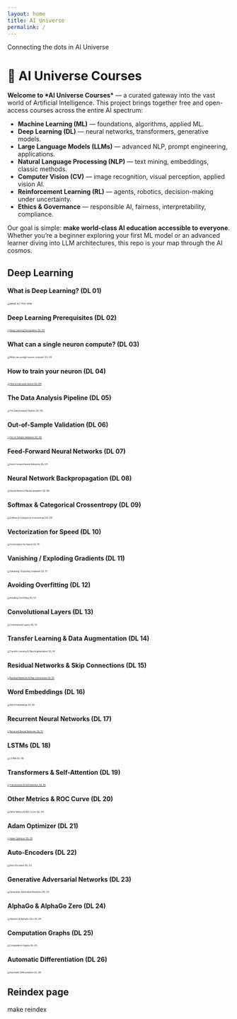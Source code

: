 ```yaml
---
layout: home
title: AI Universe
permalink: /
---
```


Connecting the dots in AI Universe





# 🌌 AI Universe Courses

**Welcome to \*AI Universe Courses\*** — a curated gateway into the vast world of Artificial Intelligence.
 This project brings together free and open-access courses across the entire AI spectrum:

- **Machine Learning (ML)** — foundations, algorithms, applied ML.
- **Deep Learning (DL)** — neural networks, transformers, generative models.
- **Large Language Models (LLMs)** — advanced NLP, prompt engineering, applications.
- **Natural Language Processing (NLP)** — text mining, embeddings, classic methods.
- **Computer Vision (CV)** — image recognition, visual perception, applied vision AI.
- **Reinforcement Learning (RL)** — agents, robotics, decision-making under uncertainty.
- **Ethics & Governance** — responsible AI, fairness, interpretability, compliance.

Our goal is simple: **make world-class AI education accessible to everyone**.
 Whether you’re a beginner exploring your first ML model or an advanced learner diving into LLM architectures, this repo is your map through the AI cosmos.







## Deep Learning



#### What is Deep Learning? (DL 01) 



[<img src="http://img.youtube.com/vi/DrhJLHiia7g/0.jpg" alt="IMAGE ALT TEXT HERE" style="zoom:33%;" />](http://www.youtube.com/watch?v=DrhJLHiia7g)

#### Deep Learning Prerequisites (DL 02)
[<img src="http://img.youtube.com/vi/RrM8Tn4-AJE/0.jpg" alt="Deep Learning Prerequisites (DL 02)" style="zoom:33%;" />](http://www.youtube.com/watch?v=RrM8Tn4-AJE)

#### What can a single neuron compute? (DL 03)
[<img src="http://img.youtube.com/vi/Irb-auR40iA/0.jpg" alt="What can a single neuron compute? (DL 03)" style="zoom:33%;" />](http://www.youtube.com/watch?v=Irb-auR40iA)

#### How to train your neuron (DL 04)
[<img src="http://img.youtube.com/vi/HU91yMSTU0Y/0.jpg" alt="How to train your neuron (DL 04)" style="zoom:33%;" />](http://www.youtube.com/watch?v=HU91yMSTU0Y)

#### The Data Analysis Pipeline (DL 05)
[<img src="http://img.youtube.com/vi/Usl7m15bsT0/0.jpg" alt="The Data Analysis Pipeline (DL 05)" style="zoom:33%;" />](http://www.youtube.com/watch?v=Usl7m15bsT0)

#### Out-of-Sample Validation (DL 06)
[<img src="http://img.youtube.com/vi/fBP0-OhOPz0/0.jpg" alt="Out-of-Sample Validation (DL 06)" style="zoom:33%;" />](http://www.youtube.com/watch?v=fBP0-OhOPz0)

#### Feed-Forward Neural Networks (DL 07)
[<img src="http://img.youtube.com/vi/AsyPA69QBks/0.jpg" alt="Feed-Forward Neural Networks (DL 07)" style="zoom:33%;" />](http://www.youtube.com/watch?v=AsyPA69QBks)

#### Neural Network Backpropagation (DL 08)
[<img src="http://img.youtube.com/vi/1GnfvhBUs_E/0.jpg" alt="Neural Network Backpropagation (DL 08)" style="zoom:33%;" />](http://www.youtube.com/watch?v=1GnfvhBUs_E)

#### Softmax & Categorical Crossentropy (DL 09)
[<img src="http://img.youtube.com/vi/LoGPU2oXp8g/0.jpg" alt="Softmax & Categorical Crossentropy (DL 09)" style="zoom:33%;" />](http://www.youtube.com/watch?v=LoGPU2oXp8g)

#### Vectorization for Speed (DL 10)
[<img src="http://img.youtube.com/vi/Ad_lvb8CzEk/0.jpg" alt="Vectorization for Speed (DL 10)" style="zoom:33%;" />](http://www.youtube.com/watch?v=Ad_lvb8CzEk)

#### Vanishing / Exploding Gradients (DL 11)
[<img src="http://img.youtube.com/vi/-J0P1PEIgLo/0.jpg" alt="Vanishing / Exploding Gradients (DL 11)" style="zoom:33%;" />](http://www.youtube.com/watch?v=-J0P1PEIgLo)

#### Avoiding Overfitting (DL 12)
[<img src="http://img.youtube.com/vi/fUYMg23L_XI/0.jpg" alt="Avoiding Overfitting (DL 12)" style="zoom:33%;" />](http://www.youtube.com/watch?v=fUYMg23L_XI)

#### Convolutional Layers (DL 13)
[<img src="http://img.youtube.com/vi/XfGU88C3Hio/0.jpg" alt="Convolutional Layers (DL 13)" style="zoom:33%;" />](http://www.youtube.com/watch?v=XfGU88C3Hio)

#### Transfer Learning & Data Augmentation (DL 14)
[<img src="http://img.youtube.com/vi/_5UNc1q6KE8/0.jpg" alt="Transfer Learning & Data Augmentation (DL 14)" style="zoom:33%;" />](http://www.youtube.com/watch?v=_5UNc1q6KE8)

#### Residual Networks & Skip Connections (DL 15)
[<img src="http://img.youtube.com/vi/Q1JCrG1bJ-A/0.jpg" alt="Residual Networks & Skip Connections (DL 15)" style="zoom:33%;" />](http://www.youtube.com/watch?v=Q1JCrG1bJ-A)

#### Word Embeddings (DL 16)
[<img src="http://img.youtube.com/vi/AqZBFN8KBG4/0.jpg" alt="Word Embeddings (DL 16)" style="zoom:33%;" />](http://www.youtube.com/watch?v=AqZBFN8KBG4)

#### Recurrent Neural Networks (DL 17)
[<img src="http://img.youtube.com/vi/XClckh7opPA/0.jpg" alt="Recurrent Neural Networks (DL 17)" style="zoom:33%;" />](http://www.youtube.com/watch?v=XClckh7opPA)

#### LSTMs (DL 18)
[<img src="http://img.youtube.com/vi/YCNZ5xbNqbc/0.jpg" alt="LSTMs (DL 18)" style="zoom:33%;" />](http://www.youtube.com/watch?v=YCNZ5xbNqbc)

#### Transformers & Self-Attention (DL 19)
[<img src="http://img.youtube.com/vi/e9-0BxyKG10/0.jpg" alt="Transformers & Self-Attention (DL 19)" style="zoom:33%;" />](http://www.youtube.com/watch?v=e9-0BxyKG10)

#### Other Metrics & ROC Curve (DL 20)
[<img src="http://img.youtube.com/vi/8dNb9C_tvSw/0.jpg" alt="Other Metrics & ROC Curve (DL 20)" style="zoom:33%;" />](http://www.youtube.com/watch?v=8dNb9C_tvSw)

#### Adam Optimizer (DL 21)
[<img src="http://img.youtube.com/vi/UJhG5JVJ5O0/0.jpg" alt="Adam Optimizer (DL 21)" style="zoom:33%;" />](http://www.youtube.com/watch?v=UJhG5JVJ5O0)

#### Auto-Encoders (DL 22)
[<img src="http://img.youtube.com/vi/NsD_v-QI4WY/0.jpg" alt="Auto-Encoders (DL 22)" style="zoom:33%;" />](http://www.youtube.com/watch?v=NsD_v-QI4WY)

#### Generative Adversarial Networks (DL 23)
[<img src="http://img.youtube.com/vi/CxCJpKDqOIM/0.jpg" alt="Generative Adversarial Networks (DL 23)" style="zoom:33%;" />](http://www.youtube.com/watch?v=CxCJpKDqOIM)

#### AlphaGo & AlphaGo Zero (DL 24)
[<img src="http://img.youtube.com/vi/rmxGyS6WVfw/0.jpg" alt="AlphaGo & AlphaGo Zero (DL 24)" style="zoom:33%;" />](http://www.youtube.com/watch?v=rmxGyS6WVfw)

#### Computation Graphs (DL 25)
[<img src="http://img.youtube.com/vi/oQUjEFngHD8/0.jpg" alt="Computation Graphs (DL 25)" style="zoom:33%;" />](http://www.youtube.com/watch?v=oQUjEFngHD8)

#### Automatic Differentiation (DL 26)
[<img src="http://img.youtube.com/vi/vi6kNSLeosc/0.jpg" alt="Automatic Differentiation (DL 26)" style="zoom:33%;" />](http://www.youtube.com/watch?v=vi6kNSLeosc)


## Reindex page

make reindex


